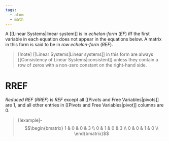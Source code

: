 ```yaml
---
tags:
  - atom
  - math
---
```

A [[Linear Systems|linear system]] is in *echelon-form* (*EF*) iff the first variable in each equation does not appear in the equations below. A matrix in this form is said to be in *row echelon-form* (*REF*).

> [!note] [[Linear Systems|Linear systems]] in this form are always [[Consistency of Linear Systems|consistent]] unless they contain a row of zeros with a non-zero constant on the right-hand side.

# RREF
*Reduced REF* (*RREF*) is *REF* except all [[Pivots and Free Variables|pivots]] are $1$, and all other entries in [[Pivots and Free Variables|pivot]] columns are $0$.
> [!example]-
> $$\begin{bmatrix}
> 	1 & 0 & 0 & 3 \\
> 	0 & 1 & 0 & 3 \\
> 	0 & 0 & 1 & 0 \\
> \end{bmatrix}$$